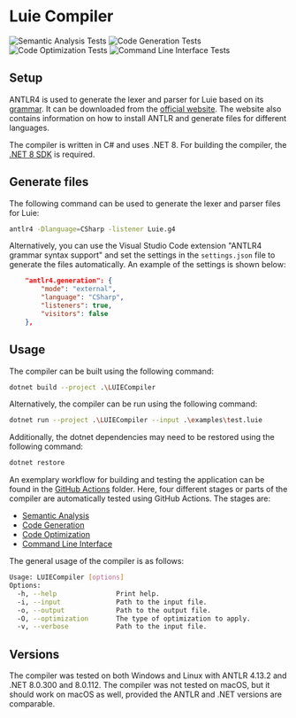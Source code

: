 # Luie Compiler
![Semantic Analysis Tests](https://github.com/SaschaRWTH/LuieCompiler/actions/workflows/semanticanalysis.yml/badge.svg)
![Code Generation Tests](https://github.com/SaschaRWTH/LuieCompiler/actions/workflows/codegen.yml/badge.svg)
![Code Optimization Tests](https://github.com/SaschaRWTH/LuieCompiler/actions/workflows/optimization.yml/badge.svg)
![Command Line Interface Tests](https://github.com/SaschaRWTH/LuieCompiler/actions/workflows/cli.yml/badge.svg)

## Setup
ANTLR4 is used to generate the lexer and parser for Luie based on its [grammar](./LUIECompiler/Luie.g4). It can be downloaded from the [official website](https://www.antlr.org/download.html). The website also contains information on how to install ANTLR and generate files for different languages.

The compiler is written in C# and uses .NET 8. For building the compiler, the [.NET 8 SDK](https://dotnet.microsoft.com/en-us/download/dotnet/8.0) is required.

## Generate files
The following command can be used to generate the lexer and parser files for Luie:
```bash
antlr4 -Dlanguage=CSharp -listener Luie.g4
```

Alternatively, you can use the Visual Studio Code extension "ANTLR4 grammar syntax support" and set the settings in the `settings.json` file to generate the files automatically. An example of the settings is shown below:
```json
    "antlr4.generation": {
        "mode": "external",
        "language": "CSharp",
        "listeners": true,
        "visitors": false
    },
```

## Usage
The compiler can be built using the following command:
```bash
dotnet build --project .\LUIECompiler
```

Alternatively, the compiler can be run using the following command:
```bash
dotnet run --project .\LUIECompiler --input .\examples\test.luie
```

Additionally, the dotnet dependencies may need to be restored using the following command:
```bash
dotnet restore
```
An exemplary workflow for building and testing the application can be found in the [GitHub Actions](./.github/workflows) folder. Here, four different stages or parts of the compiler are automatically tested using GitHub Actions. The stages are:
- [Semantic Analysis](./.github/workflows/semanticanalysis.yml)
- [Code Generation](./.github/workflows/codegen.yml)
- [Code Optimization](./.github/workflows/optimization.yml)
- [Command Line Interface](./.github/workflows/cli.yml)

The general usage of the compiler is as follows:
```bash
Usage: LUIECompiler [options]
Options:
  -h, --help               Print help.
  -i, --input              Path to the input file.
  -o, --output             Path to the output file.
  -O, --optimization       The type of optimization to apply.
  -v, --verbose            Path to the input file.
```

## Versions
The compiler was tested on both Windows and Linux with ANTLR 4.13.2 and .NET 8.0.300 and 8.0.112. The compiler was not tested on macOS, but it should work on macOS as well, provided the ANTLR and .NET versions are comparable.